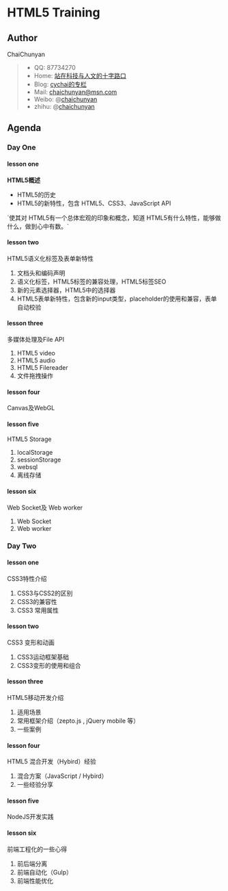 HTML5 Training
==========================


## Author
ChaiChunyan

> - QQ: 87734270
> - Home: [站在科技与人文的十字路口](http://www.chaichunyan.com)
> - Blog: [cychai的专栏](http://blog.csdn.net/spring21st)
> - Mail: [chaichunyan@msn.com](chaichunyan@msn.com)
> - Weibo: @[chaichunyan](http://weibo.com/chaichunyan)
> - zhihu: @[chaichunyan](http://www.zhihu.com/people/chaichunyan)

## Agenda

### Day One

#### lesson one

<b>HTML5概述</b>
<ul>
	<li>HTML5的历史	</li>
	<li>HTML5的新特性，包含 HTML5、CSS3、JavaScript API</li>
</ul>
`使其对 HTML5有一个总体宏观的印象和概念，知道 HTML5有什么特性，能够做什么，做到心中有数。`


#### lesson two

HTML5语义化标签及表单新特性
1. 文档头和编码声明
2. 语义化标签，HTML5标签的兼容处理，HTML5标签SEO
3. 新的元素选择器，HTML5中的选择器
4. HTML5表单新特性，包含新的input类型，placeholder的使用和兼容，表单自动校验


#### lesson three

多媒体处理及File API
1.	HTML5 video
2.	HTML5 audio
3.	HTML5 Filereader
4.	文件拖拽操作


#### lesson four

Canvas及WebGL

#### lesson five

HTML5 Storage
1.	localStorage
2.	sessionStorage
3.	websql
4.	离线存储


#### lesson six

Web Socket及 Web worker
1.	Web Socket
2.	Web worker


### Day Two

#### lesson one

CSS3特性介绍
1. CSS3与CSS2的区别
2. CSS3的兼容性
3. CSS3 常用属性


#### lesson two

CSS3 变形和动画
1. CSS3运动框架基础
2. CSS3变形的使用和组合


#### lesson three

HTML5移动开发介绍
1.	适用场景
2.	常用框架介绍（zepto.js , jQuery mobile 等）
3.	一些案例


#### lesson four

HTML5 混合开发（Hybird）经验
1.	混合方案（JavaScript / Hybird）
2.	一些经验分享


#### lesson five

NodeJS开发实践

#### lesson six

前端工程化的一些心得
1.	前后端分离
2.	前端自动化（Gulp）
3.	前端性能优化
